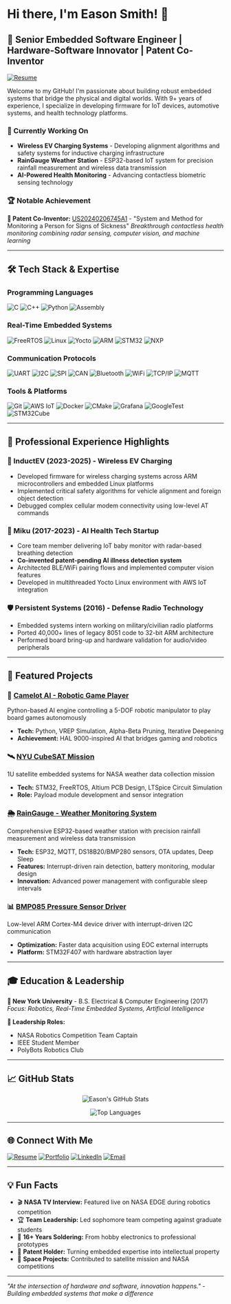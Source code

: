 # Hi there, I'm Eason Smith! 👋 

## 🚀 Senior Embedded Software Engineer | Hardware-Software Innovator | Patent Co-Inventor

[![Resume](https://img.shields.io/badge/📄_Resume-View_Online-success?style=for-the-badge&logo=document)](https://easonnyc.github.io/portfolio/resume.html)

Welcome to my GitHub! I'm passionate about building robust embedded systems that bridge the physical and digital worlds. With 9+ years of experience, I specialize in developing firmware for IoT devices, automotive systems, and health technology platforms.

### 🔬 Currently Working On
- **Wireless EV Charging Systems** - Developing alignment algorithms and safety systems for inductive charging infrastructure
- **RainGauge Weather Station** - ESP32-based IoT system for precision rainfall measurement and wireless data transmission
- **AI-Powered Health Monitoring** - Advancing contactless biometric sensing technology

### 🏆 Notable Achievement
**🎯 Patent Co-Inventor:** [US20240206745A1](https://patents.google.com/patent/US20240206745A1/en) - "System and Method for Monitoring a Person for Signs of Sickness"
*Breakthrough contactless health monitoring combining radar sensing, computer vision, and machine learning*

---

## 🛠️ Tech Stack & Expertise

### **Programming Languages**
![C](https://img.shields.io/badge/C-00599C?style=flat&logo=c&logoColor=white)
![C++](https://img.shields.io/badge/C++-00599C?style=flat&logo=cplusplus&logoColor=white)
![Python](https://img.shields.io/badge/Python-3776AB?style=flat&logo=python&logoColor=white)
![Assembly](https://img.shields.io/badge/Assembly-525252?style=flat&logo=assemblyscript&logoColor=white)

### **Real-Time Embedded Systems**
![FreeRTOS](https://img.shields.io/badge/FreeRTOS-0B5345?style=flat)
![Linux](https://img.shields.io/badge/Linux-FCC624?style=flat&logo=linux&logoColor=black)
![Yocto](https://img.shields.io/badge/Yocto-6C6C6C?style=flat)
![ARM](https://img.shields.io/badge/ARM-0091BD?style=flat&logo=arm&logoColor=white)
![STM32](https://img.shields.io/badge/STM32-03234B?style=flat&logo=stmicroelectronics&logoColor=white)
![NXP](https://img.shields.io/badge/NXP-0066CC?style=flat&logo=nxp&logoColor=white)

### **Communication Protocols**
![UART](https://img.shields.io/badge/UART-8A2BE2?style=flat)
![I2C](https://img.shields.io/badge/I2C-FF6B35?style=flat)
![SPI](https://img.shields.io/badge/SPI-4B8BBE?style=flat)
![CAN](https://img.shields.io/badge/CAN_Bus-1F4E79?style=flat)
![Bluetooth](https://img.shields.io/badge/Bluetooth_LE-0082FC?style=flat&logo=bluetooth&logoColor=white)
![WiFi](https://img.shields.io/badge/WiFi-00A1C9?style=flat)
![TCP/IP](https://img.shields.io/badge/TCP%2FIP-006400?style=flat)
![MQTT](https://img.shields.io/badge/MQTT-660066?style=flat&logo=eclipse-mosquitto&logoColor=white)

### **Tools & Platforms**
![Git](https://img.shields.io/badge/Git-F05032?style=flat&logo=git&logoColor=white)
![AWS IoT](https://img.shields.io/badge/AWS_IoT-FF9900?style=flat&logo=amazonaws&logoColor=white)
![Docker](https://img.shields.io/badge/Docker-2496ED?style=flat&logo=docker&logoColor=white)
![CMake](https://img.shields.io/badge/CMake-064F8C?style=flat&logo=cmake&logoColor=white)
![Grafana](https://img.shields.io/badge/Grafana-F46800?style=flat&logo=grafana&logoColor=white)
![GoogleTest](https://img.shields.io/badge/GoogleTest-4285F4?style=flat&logo=google&logoColor=white)
![STM32Cube](https://img.shields.io/badge/STM32Cube-03234B?style=flat&logo=stmicroelectronics&logoColor=white)

---

## 🚗 Professional Experience Highlights

### **🔋 InductEV (2023-2025)** - Wireless EV Charging
- Developed firmware for wireless charging systems across ARM microcontrollers and embedded Linux platforms
- Implemented critical safety algorithms for vehicle alignment and foreign object detection
- Debugged complex cellular modem connectivity using low-level AT commands

### **👶 Miku (2017-2023)** - AI Health Tech Startup  
- Core team member delivering IoT baby monitor with radar-based breathing detection
- **Co-invented patent-pending AI illness detection system**
- Architected BLE/WiFi pairing flows and implemented computer vision features
- Developed in multithreaded Yocto Linux environment with AWS IoT integration

### **🛡️ Persistent Systems (2016)** - Defense Radio Technology
- Embedded systems intern working on military/civilian radio platforms
- Ported 40,000+ lines of legacy 8051 code to 32-bit ARM architecture
- Performed board bring-up and hardware validation for audio/video peripherals

---

## 🎯 Featured Projects

### 🤖 [Camelot AI - Robotic Game Player](http://github.com/EasonNYC/Camelot)
Python-based AI engine controlling a 5-DOF robotic manipulator to play board games autonomously
- **Tech:** Python, VREP Simulation, Alpha-Beta Pruning, Iterative Deepening
- **Achievement:** HAL 9000-inspired AI that bridges gaming and robotics

### 🛰️ [NYU CubeSAT Mission](https://github.com/EasonNYC/NYUSat)
1U satellite embedded systems for NASA weather data collection mission
- **Tech:** STM32, FreeRTOS, Altium PCB Design, LTSpice Circuit Simulation
- **Role:** Payload module development and sensor integration

### 🌦️ [RainGauge - Weather Monitoring System](https://github.com/EasonNYC/RainGauge)
Comprehensive ESP32-based weather station with precision rainfall measurement and wireless data transmission
- **Tech:** ESP32, MQTT, DS18B20/BMP280 sensors, OTA updates, Deep Sleep
- **Features:** Interrupt-driven rain detection, battery monitoring, modular design
- **Innovation:** Advanced power management with configurable sleep intervals

### 📊 [BMP085 Pressure Sensor Driver](https://github.com/EasonNYC/BMP085)
Low-level ARM Cortex-M4 device driver with interrupt-driven I2C communication
- **Optimization:** Faster data acquisition using EOC external interrupts
- **Platform:** STM32F407 with hardware abstraction layer

---

## 🎓 Education & Leadership

**🏫 New York University** - B.S. Electrical & Computer Engineering (2017)  
*Focus: Robotics, Real-Time Embedded Systems, Artificial Intelligence*

**👥 Leadership Roles:**
- NASA Robotics Competition Team Captain
- IEEE Student Member
- PolyBots Robotics Club

---

## 📈 GitHub Stats

<div align="center">

![Eason's GitHub Stats](https://github-readme-stats.vercel.app/api?username=EasonNYC&show_icons=true&theme=dark&count_private=true)

![Top Languages](https://github-readme-stats.vercel.app/api/top-langs/?username=EasonNYC&layout=compact&theme=dark)

</div>

---

## 🌐 Connect With Me

[![Resume](https://img.shields.io/badge/Resume-View_Online-green?style=flat&logo=document)](https://easonnyc.github.io/portfolio/resume.html)
[![Portfolio](https://img.shields.io/badge/Portfolio-EasonRobotics.com-blue?style=flat&logo=web)](http://www.easonrobotics.com/)
[![LinkedIn](https://img.shields.io/badge/LinkedIn-easonsmith-0077B5?style=flat&logo=linkedin)](https://linkedin.com/in/easonsmith)
[![Email](https://img.shields.io/badge/Email-davideasonsmith@gmail.com-red?style=flat&logo=gmail)](mailto:davideasonsmith@gmail.com)

---

## 💡 Fun Facts

- 🎬 **NASA TV Interview:** Featured live on NASA EDGE during robotics competition
- 🏆 **Team Leadership:** Led sophomore team competing against graduate students
- 🔧 **16+ Years Soldering:** From hobby electronics to professional prototypes  
- 🌟 **Patent Holder:** Turning embedded expertise into intellectual property
- 🚀 **Space Projects:** Contributed to satellite mission and NASA competitions

---

*"At the intersection of hardware and software, innovation happens." - Building embedded systems that make a difference*
